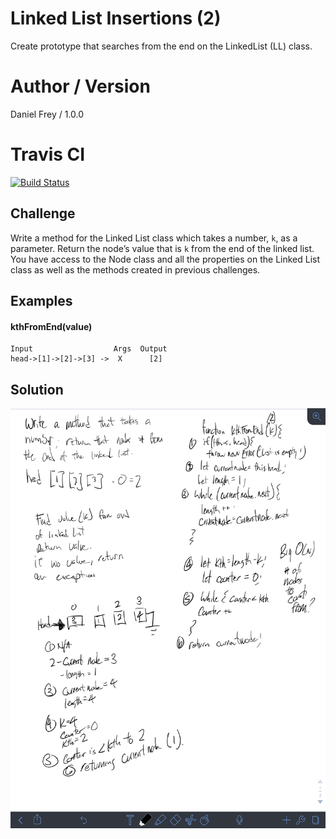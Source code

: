 # Linked List Insertions (2)

Create prototype that searches from the end on the LinkedList (LL) class.

# Author / Version

Daniel Frey / 1.0.0

# Travis CI

[![Build Status](https://travis-ci.com/fncreative/data-structures-and-algorithms.svg?branch=master)](https://travis-ci.com/fncreative/data-structures-and-algorithms)

## Challenge

Write a method for the Linked List class which takes a number, `k`, as a parameter. 
Return the node’s value that is `k` from the end of the linked list. 
You have access to the Node class and all the properties on the Linked List 
class as well as the methods created in previous challenges. ​

## Examples

#### kthFromEnd(value)
    Input                  Args  Output
    head->[1]->[2]->[3] ->  X      [2] 
   
## Solution

![whiteboard solution](whiteboard.png)
